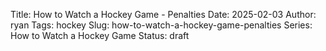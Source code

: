 Title: How to Watch a Hockey Game - Penalties
Date: 2025-02-03
Author: ryan
Tags: hockey
Slug: how-to-watch-a-hockey-game-penalties
Series: How to Watch a Hockey Game
Status: draft
